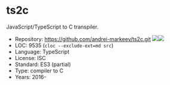 # ts2c

JavaScript/TypeScript to C transpiler.

* Repository: https://github.com/andrei-markeev/ts2c.git <img src="https://img.shields.io/github/stars/andrei-markeev/ts2c?label=&style=flat-square" /><img src="https://img.shields.io/github/last-commit/andrei-markeev/ts2c?label=&style=flat-square" />
* LOC:        9535 (`cloc --exclude-ext=md src`)
* Language:   TypeScript
* License:    ISC
* Standard:   ES3 (partial)
* Type:       compiler to C
* Years:      2016-
